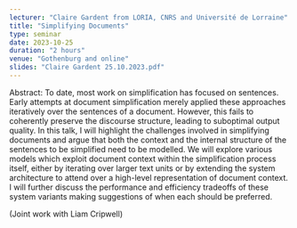 ```yaml
---
lecturer: "Claire Gardent from LORIA, CNRS and Université de Lorraine"
title: "Simplifying Documents"
type: seminar
date: 2023-10-25
duration: "2 hours"
venue: "Gothenburg and online"
slides: "Claire Gardent 25.10.2023.pdf"
---
```


Abstract:
To date, most work on simplification has focused on sentences. Early attempts at document simplification merely applied these approaches iteratively over the sentences of a document. However, this fails to coherently preserve the discourse structure, leading to suboptimal output quality. In this talk, I will highlight the challenges involved in simplifying documents and argue that both the context and the internal structure of the sentences to be simplified need to be modelled. We will explore various models which exploit document context within the simplification process itself, either by iterating over larger text units or by extending the system architecture to attend over a high-level representation of document context. I will further discuss the performance and efficiency tradeoffs of these system variants making suggestions of when each should be preferred.

(Joint work with Liam Cripwell)
